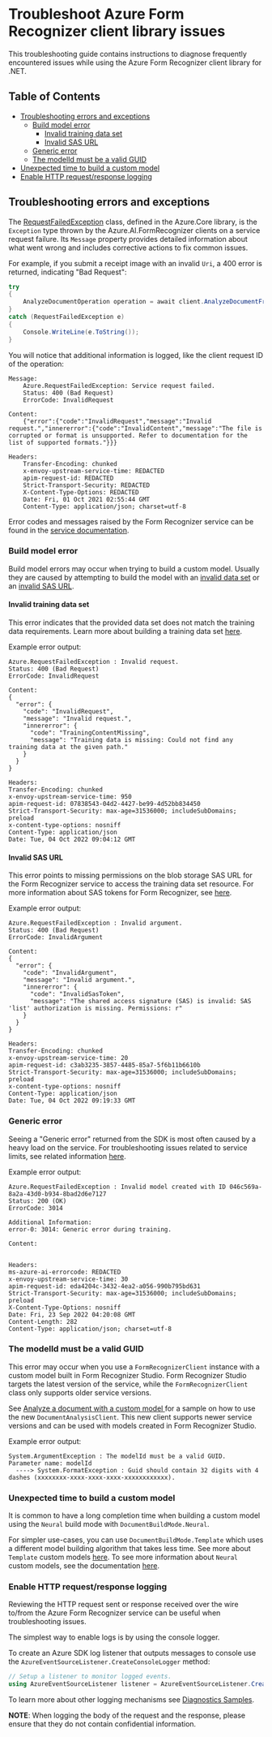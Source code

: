 # Troubleshoot Azure Form Recognizer client library issues

This troubleshooting guide contains instructions to diagnose frequently encountered issues while using the Azure Form Recognizer client library for .NET.

## Table of Contents
* [Troubleshooting errors and exceptions](#troubleshooting-errors-and-exceptions)
    * [Build model error](#build-model-error)
       * [Invalid training data set](#invalid-training-data-set)
       * [Invalid SAS URL](#invalid-sas-url)
    * [Generic error](#generic-error)
    * [The modelId must be a valid GUID](#the-modelid-must-be-a-valid-guid)
* [Unexpected time to build a custom model](#unexpected-time-to-build-a-custom-model)
* [Enable HTTP request/response logging](#enable-http-requestresponse-logging)

## Troubleshooting errors and exceptions
The [RequestFailedException](https://learn.microsoft.com/dotnet/api/azure.requestfailedexception) class, defined in the Azure.Core library, is the `Exception` type thrown by the Azure.AI.FormRecognizer clients on a service request failure. Its `Message` property provides detailed information about what went wrong and includes corrective actions to fix common issues.

For example, if you submit a receipt image with an invalid `Uri`, a 400 error is returned, indicating "Bad Request":
```C# Snippet:DocumentAnalysisBadRequest
try
{
    AnalyzeDocumentOperation operation = await client.AnalyzeDocumentFromUriAsync(WaitUntil.Completed, "prebuilt-receipt", new Uri("http://invalid.uri"));
}
catch (RequestFailedException e)
{
    Console.WriteLine(e.ToString());
}
```

You will notice that additional information is logged, like the client request ID of the operation:
```
Message:
    Azure.RequestFailedException: Service request failed.
    Status: 400 (Bad Request)
    ErrorCode: InvalidRequest

Content:
    {"error":{"code":"InvalidRequest","message":"Invalid request.","innererror":{"code":"InvalidContent","message":"The file is corrupted or format is unsupported. Refer to documentation for the list of supported formats."}}}

Headers:
    Transfer-Encoding: chunked
    x-envoy-upstream-service-time: REDACTED
    apim-request-id: REDACTED
    Strict-Transport-Security: REDACTED
    X-Content-Type-Options: REDACTED
    Date: Fri, 01 Oct 2021 02:55:44 GMT
    Content-Type: application/json; charset=utf-8
```

Error codes and messages raised by the Form Recognizer service can be found in the [service documentation](https://learn.microsoft.com/azure/applied-ai-services/form-recognizer/v3-error-guide).

### Build model error
Build model errors may occur when trying to build a custom model. Usually they are caused by attempting to build the model with an [invalid data set](#invalid-training-data-set) or an [invalid SAS URL](#invalid-sas-url).

#### Invalid training data set
This error indicates that the provided data set does not match the training data requirements. Learn more about building a training data set [here](https://aka.ms/customModelV3).

Example error output:
```
Azure.RequestFailedException : Invalid request.
Status: 400 (Bad Request)
ErrorCode: InvalidRequest

Content:
{
  "error": {
    "code": "InvalidRequest",
    "message": "Invalid request.",
    "innererror": {
      "code": "TrainingContentMissing",
      "message": "Training data is missing: Could not find any training data at the given path."
    }
  }
}

Headers:
Transfer-Encoding: chunked
x-envoy-upstream-service-time: 950
apim-request-id: 07838543-04d2-4427-be99-4d52bb834450
Strict-Transport-Security: max-age=31536000; includeSubDomains; preload
x-content-type-options: nosniff
Content-Type: application/json
Date: Tue, 04 Oct 2022 09:04:12 GMT
```

#### Invalid SAS URL
This error points to missing permissions on the blob storage SAS URL for the Form Recognizer service to access the training data set resource. For more information about SAS tokens for Form Recognizer, see [here](https://learn.microsoft.com/azure/applied-ai-services/form-recognizer/create-sas-tokens).

Example error output:
```
Azure.RequestFailedException : Invalid argument.
Status: 400 (Bad Request)
ErrorCode: InvalidArgument

Content:
{
  "error": {
    "code": "InvalidArgument",
    "message": "Invalid argument.",
    "innererror": {
      "code": "InvalidSasToken",
      "message": "The shared access signature (SAS) is invalid: SAS 'list' authorization is missing. Permissions: r"
    }
  }
}

Headers:
Transfer-Encoding: chunked
x-envoy-upstream-service-time: 20
apim-request-id: c3ab3235-3857-4485-85a7-5f6b11b6610b
Strict-Transport-Security: max-age=31536000; includeSubDomains; preload
x-content-type-options: nosniff
Content-Type: application/json
Date: Tue, 04 Oct 2022 09:19:33 GMT
```

### Generic error
Seeing a "Generic error" returned from the SDK is most often caused by a heavy load on the service. For troubleshooting issues related to service limits, see related information [here](https://learn.microsoft.com/azure/applied-ai-services/form-recognizer/service-limits?tabs=v30).

Example error output:
```
Azure.RequestFailedException : Invalid model created with ID 046c569a-8a2a-43d0-b934-8bad2d6e7127
Status: 200 (OK)
ErrorCode: 3014

Additional Information:
error-0: 3014: Generic error during training.

Content:


Headers:
ms-azure-ai-errorcode: REDACTED
x-envoy-upstream-service-time: 30
apim-request-id: eda4204c-3432-4ea2-a056-990b795bd631
Strict-Transport-Security: max-age=31536000; includeSubDomains; preload
X-Content-Type-Options: nosniff
Date: Fri, 23 Sep 2022 04:20:08 GMT
Content-Length: 282
Content-Type: application/json; charset=utf-8
```

### The modelId must be a valid GUID
This error may occur when you use a `FormRecognizerClient` instance with a custom model built in Form Recognizer Studio. Form Recognizer Studio targets the latest version of the service, while the `FormRecognizerClient` class only supports older service versions.

See [Analyze a document with a custom model
](https://github.com/Azure/azure-sdk-for-net/blob/main/sdk/formrecognizer/Azure.AI.FormRecognizer/samples/Sample_AnalyzeWithCustomModel.md) for a sample on how to use the new `DocumentAnalysisClient`. This new client supports newer service versions and can be used with models created in Form Recognizer Studio.

Example error output:
```
System.ArgumentException : The modelId must be a valid GUID.
Parameter name: modelId
  ----> System.FormatException : Guid should contain 32 digits with 4 dashes (xxxxxxxx-xxxx-xxxx-xxxx-xxxxxxxxxxxx).
```

### Unexpected time to build a custom model
It is common to have a long completion time when building a custom model using the `Neural` build mode with `DocumentBuildMode.Neural`.

For simpler use-cases, you can use `DocumentBuildMode.Template` which uses a different model building algorithm that takes less time. See more about `Template` custom models [here](https://aka.ms/custom-template-models). To see more information about `Neural` custom models, see the documentation [here](https://aka.ms/custom-neural-models).

### Enable HTTP request/response logging
Reviewing the HTTP request sent or response received over the wire to/from the Azure Form Recognizer service can be useful when troubleshooting issues.

The simplest way to enable logs is by using the console logger.

To create an Azure SDK log listener that outputs messages to console use the `AzureEventSourceListener.CreateConsoleLogger` method:

```C#
// Setup a listener to monitor logged events.
using AzureEventSourceListener listener = AzureEventSourceListener.CreateConsoleLogger();
```

To learn more about other logging mechanisms see [Diagnostics Samples](https://github.com/Azure/azure-sdk-for-net/tree/main/sdk/core/Azure.Core/samples/Diagnostics.md).

**NOTE**: When logging the body of the request and the response, please ensure that they do not contain confidential information.
